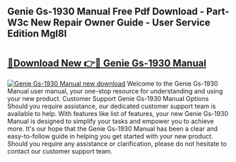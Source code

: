 ## Genie Gs-1930 Manual Free Pdf Download - Part-W3c New Repair Owner Guide - User Service Edition Mgl8I

# <h2><a href="http://bc36994.oget.top/?id=Genie+Gs-1930+Manual">🔗Download New 👉🔴 Genie Gs-1930 Manual</a></h2>

[![Genie Gs-1930 Manual new download](https://i.imgur.com/5g1atiW.png)](http://bc36994.oget.top/?id=Genie+Gs-1930+Manual)
Welcome to the Genie Gs-1930 Manual user manual, your one-stop resource for understanding and using your new product. Customer Support Genie Gs-1930 Manual Options Should you require assistance, our dedicated customer support team is available to help. With features like list of features, your new Genie Gs-1930 Manual is designed to simplify your tasks and empower you to achieve more. It's our hope that the Genie Gs-1930 Manual has been a clear and easy-to-follow guide in helping you get started with your new product. Should you require any assistance or clarification, please do not hesitate to contact our customer support team.

